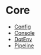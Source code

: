 # Core

- [Config](./core/config.md)
- [Console](./core/console.md)
- [DotEnv](./core/dotenv.md)
- [Pipeline](./core/pipeline.md)
